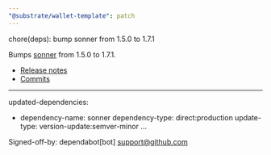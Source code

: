 ```yaml
---
"@substrate/wallet-template": patch
---
```


chore(deps): bump sonner from 1.5.0 to 1.7.1

Bumps [sonner](https://github.com/emilkowalski/sonner) from 1.5.0 to 1.7.1.
- [Release notes](https://github.com/emilkowalski/sonner/releases)
- [Commits](https://github.com/emilkowalski/sonner/compare/v.1.5.0...v1.7.1)

---
updated-dependencies:
- dependency-name: sonner
  dependency-type: direct:production
  update-type: version-update:semver-minor
...

Signed-off-by: dependabot[bot] <support@github.com>

